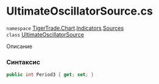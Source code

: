 
# UltimateOscillatorSource.cs
`namespace` [TigerTrade.Chart](../../../TigerTrade.Chart.md).[Indicators](../../../TigerTrade.Chart/Indicators.md).[Sources](../../../TigerTrade.Chart/Indicators/Sources.md)  
    `class` [UltimateOscillatorSource](../../UltimateOscillatorSource.cs.md)

Описание

### Синтаксис
```csharp
public int Period3 { get; set; }
```
